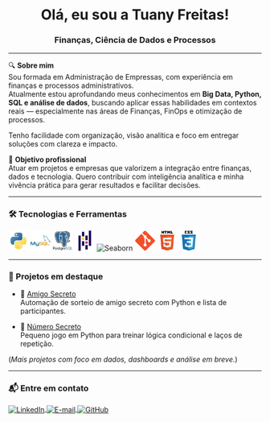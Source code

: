 <h1 align="center">Olá, eu sou a Tuany Freitas! </h1>
<h3 align="center">Finanças, Ciência de Dados e Processos</h3>

---

🔍 **Sobre mim**  
Sou formada em Administração de Empressas, com experiência em finanças e processos administrativos.  
Atualmente estou aprofundando meus conhecimentos em **Big Data, Python, SQL e análise de dados**, buscando aplicar essas habilidades em contextos reais — especialmente nas áreas de Finanças, FinOps e otimização de processos.

Tenho facilidade com organização, visão analítica e foco em entregar soluções com clareza e impacto.

🎯 **Objetivo profissional**  
Atuar em projetos e empresas que valorizem a integração entre finanças, dados e tecnologia. Quero contribuir com inteligência analítica e minha vivência prática para gerar resultados e facilitar decisões.

---

### 🛠️ Tecnologias e Ferramentas

<p align="left">
  <img src="https://raw.githubusercontent.com/devicons/devicon/master/icons/python/python-original.svg" alt="Python" width="40"/>
  <img src="https://raw.githubusercontent.com/devicons/devicon/master/icons/mysql/mysql-original-wordmark.svg" alt="MySQL" width="40"/>
  <img src="https://raw.githubusercontent.com/devicons/devicon/master/icons/postgresql/postgresql-original-wordmark.svg" alt="PostgreSQL" width="40"/>
  <img src="https://raw.githubusercontent.com/devicons/devicon/master/icons/pandas/pandas-original.svg" alt="Pandas" width="40"/>
  <img src="https://seaborn.pydata.org/_images/logo-mark-lightbg.svg" alt="Seaborn" width="40"/>
  <img src="https://raw.githubusercontent.com/devicons/devicon/master/icons/git/git-original.svg" alt="Git" width="40"/>
  <img src="https://raw.githubusercontent.com/devicons/devicon/master/icons/html5/html5-original-wordmark.svg" alt="HTML" width="40"/>
  <img src="https://raw.githubusercontent.com/devicons/devicon/master/icons/css3/css3-original-wordmark.svg" alt="CSS" width="40"/>
</p>

---

### 💼 Projetos em destaque

- 🎁 [Amigo Secreto](https://github.com/tuanyfreitas/amigosecreto)  
  Automação de sorteio de amigo secreto com Python e lista de participantes.

- 🔢 [Número Secreto](https://github.com/tuanyfreitas/numerosecreto)  
  Pequeno jogo em Python para treinar lógica condicional e laços de repetição.

(*Mais projetos com foco em dados, dashboards e análise em breve.*)

---

### 📬 Entre em contato

<p align="left">
  <a href="https://linkedin.com/in/tuanyfreitas" target="blank">
    <img align="center" src="https://img.shields.io/badge/LinkedIn-blue?style=flat&logo=linkedin" alt="LinkedIn"/>
  </a>
  <a href="mailto:tuanyfreitas@email.com" target="blank">
    <img align="center" src="https://img.shields.io/badge/E-mail-EA4335?style=flat&logo=gmail&logoColor=white" alt="E-mail"/>
  </a>
  <a href="https://github.com/tuanyfreitas" target="blank">
    <img align="center" src="https://img.shields.io/badge/GitHub-000?style=flat&logo=github&logoColor=white" alt="GitHub"/>
  </a>
</p>

